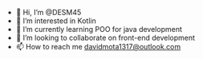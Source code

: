 - 👋 Hi, I’m @DESM45
- 👀 I’m interested in Kotlin
- 🌱 I’m currently learning POO for java development
- 💞️ I’m looking to collaborate on front-end development
- 📫 How to reach me davidmota1317@outlook.com

<!---
DESM45/DESM45 is a ✨ special ✨ repository because its `README.md` (this file) appears on your GitHub profile.
You can click the Preview link to take a look at your changes.
--->

